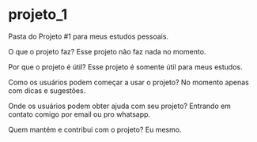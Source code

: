 # projeto_1
Pasta do Projeto #1 para meus estudos pessoais.

O que o projeto faz?
Esse projeto não faz nada no momento.

Por que o projeto é útil?
Esse projeto é somente útil para meus estudos.

Como os usuários podem começar a usar o projeto?
No momento apenas com dicas e sugestões.

Onde os usuários podem obter ajuda com seu projeto?
Entrando em contato comigo por email ou pro whatsapp.

Quem mantém e contribui com o projeto?
Eu mesmo.
